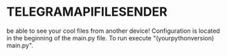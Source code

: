 # TELEGRAMAPIFILESENDER

be able to see your cool files from another device! Configuration is located in the beginning of the main.py file. To run execute "(yourpythonversion) main.py".
